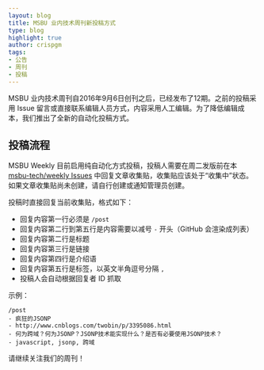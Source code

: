 ```yaml
---
layout: blog
title: MSBU 业内技术周刊新投稿方式
type: blog
highlight: true
author: crispgm
tags:
- 公告
- 周刊
- 投稿
---
```


MSBU 业内技术周刊自2016年9月6日创刊之后，已经发布了12期。之前的投稿采用 Issue 留言或直接联系编辑人员方式，内容采用人工编辑。为了降低编辑成本，我们推出了全新的自动化投稿方式。

## 投稿流程

MSBU Weekly 目前启用纯自动化方式投稿，投稿人需要在周二发版前在本 [msbu-tech/weekly Issues](https://github.com/msbu-tech/weekly/issues) 中回复文章收集贴，收集贴应该处于“收集中”状态。如果文章收集贴尚未创建，请自行创建或通知管理员创建。    

投稿时直接回复当前收集贴，格式如下：

* 回复内容第一行必须是 `/post`
* 回复内容第二行到第五行是内容需要以减号 `-` 开头（GitHub 会渲染成列表）
* 回复内容第二行是标题
* 回复内容第三行是链接
* 回复内容第四行是介绍语
* 回复内容第五行是标签，以英文半角逗号分隔 `,`
* 投稿人会自动根据回复者 ID 抓取

示例：

```
/post
- 疯狂的JSONP
- http://www.cnblogs.com/twobin/p/3395086.html
- 何为跨域？何为JSONP？JSONP技术能实现什么？是否有必要使用JSONP技术？
- javascript, jsonp, 跨域
```

请继续关注我们的周刊！